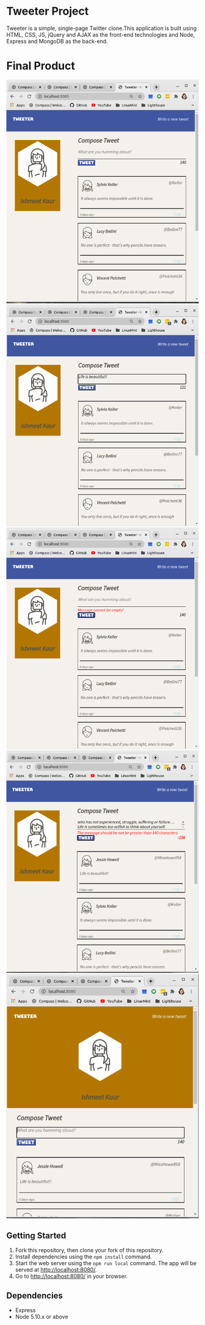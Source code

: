 # Tweeter Project

Tweeter is a simple, single-page Twitter clone.This application is built using HTML, CSS, JS, jQuery and AJAX as the front-end technologies and Node, Express and MongoDB as the back-end.

# Final Product

!["Initial page ](https://github.com/ishpiamazing/tweeter/blob/master/docs/tweet-page.png?raw=true)
!["Text area to write tweets"](https://github.com/ishpiamazing/tweeter/blob/master/docs/counter.png?raw=true)
!["App gives error message if text area is empty and tweet button is clicked"](https://github.com/ishpiamazing/tweeter/blob/master/docs/error-message.png?raw=true)
!["App gives error message if number of characters are more than 140"](https://github.com/ishpiamazing/tweeter/blob/master/docs/error-message2.png?raw=true)
!["Responsive design"](https://github.com/ishpiamazing/tweeter/blob/master/docs/compressed-image.png?raw=true)

## Getting Started

1. Fork this repository, then clone your fork of this repository.
2. Install dependencies using the `npm install` command.
3. Start the web server using the `npm run local` command. The app will be served at <http://localhost:8080/>.
4. Go to <http://localhost:8080/> in your browser.

## Dependencies

- Express
- Node 5.10.x or above
